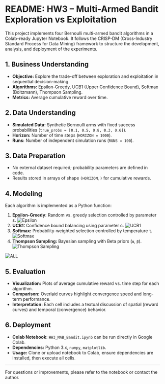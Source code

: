 # README: HW3 – Multi-Armed Bandit Exploration vs Exploitation

This project implements four Bernoulli multi-armed bandit algorithms in a Colab-ready Jupyter Notebook. It follows the CRISP-DM (Cross-Industry Standard Process for Data Mining) framework to structure the development, analysis, and deployment of the experiments.

## 1. Business Understanding
- **Objective:** Explore the trade-off between exploration and exploitation in sequential decision-making.
- **Algorithms:** Epsilon-Greedy, UCB1 (Upper Confidence Bound), Softmax (Boltzmann), Thompson Sampling.
- **Metrics:** Average cumulative reward over time.

## 2. Data Understanding
- **Simulated Data:** Synthetic Bernoulli arms with fixed success probabilities (`true_probs = [0.1, 0.5, 0.8, 0.3, 0.6]`).
- **Horizon:** Number of time steps (`HORIZON = 1000`).
- **Runs:** Number of independent simulation runs (`RUNS = 100`).

## 3. Data Preparation
- No external dataset required; probability parameters are defined in code.
- Results stored in arrays of shape `(HORIZON,)` for cumulative rewards.

## 4. Modeling
Each algorithm is implemented as a Python function:
1. **Epsilon-Greedy:** Random vs. greedy selection controlled by parameter ε.
![Epsilon](https://github.com/user-attachments/assets/4ada4940-fbe9-43fb-b096-18ed7e75d0c8)
2. **UCB1:** Confidence bound balancing using parameter c.
![UCB1](https://github.com/user-attachments/assets/27da68de-92c6-442f-a8d5-29b66815dc13)
3. **Softmax:** Probability-weighted selection controlled by temperature τ.
![Softmax](https://github.com/user-attachments/assets/bc4a5a3f-cf2a-4465-847a-c9473d83752e)
4. **Thompson Sampling:** Bayesian sampling with Beta priors (`α`, `β`).
![Thompson Sampling](https://github.com/user-attachments/assets/428162d5-0bcd-45f0-b412-339d41a2794a)

![ALL](https://github.com/user-attachments/assets/e18ef90d-58c2-45f3-bb18-066ffe2691e2)
## 5. Evaluation
- **Visualization:** Plots of average cumulative reward vs. time step for each algorithm.
- **Comparison:** Overlaid curves highlight convergence speed and long-term performance.
- **Interpretation:** Each cell includes a textual discussion of spatial (reward curves) and temporal (convergence) behavior.

## 6. Deployment
- **Colab Notebook:** `HW3_MAB_Bandit.ipynb` can be run directly in Google Colab.
- **Dependencies:** Python 3.x, `numpy`, `matplotlib`.
- **Usage:** Clone or upload notebook to Colab, ensure dependencies are installed, then execute all cells.

---
For questions or improvements, please refer to the notebook or contact the author.
